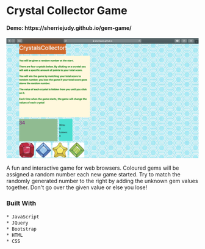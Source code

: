 # Crystal Collector Game

<h4> Demo: https://sherriejudy.github.io/gem-game/ </h4>
<img src="https://github.com/sherriejudy/gem-game/blob/master/assets/images/Gem%20Game.png"></img>

A fun and interactive game for web browsers. 
Coloured gems will be assigned a random number each new game started. Try to match the randomly
generated number to the right by adding the unknown gem values together. 
Don't go over the given value or else you lose!


### Built With

```
* JavaScript
* JQuery
* Bootstrap
* HTML
* CSS
```
